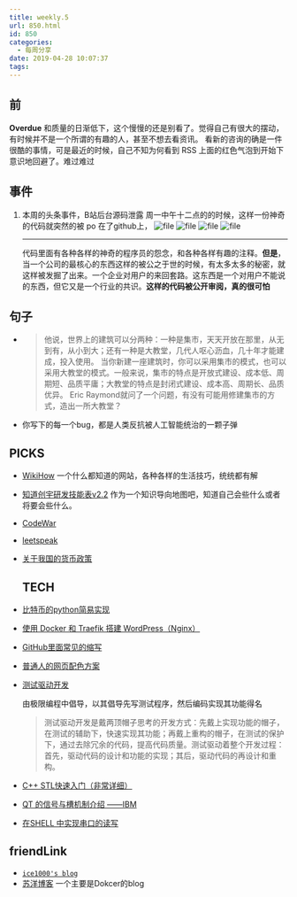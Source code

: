 ```yaml
---
title: weekly.5
url: 850.html
id: 850
categories:
  - 每周分享
date: 2019-04-28 10:07:37
tags:
---
```


前
-

**Overdue** 和质量的日渐低下，这个慢慢的还是别看了。觉得自己有很大的摆动，有时候并不是一个所谓的有趣的人，甚至不想去看资讯。 看新的咨询的确是一件很酷的事情，可是最近的时候，自己不知为何看到 RSS 上面的红色气泡到开始下意识地回避了。难过难过

事件
--

1.  本周的头条事件，B站后台源码泄露 周一中午十二点的的时候，这样一份神奇的代码就突然的被 po 在了github上， ![file](https://i.loli.net/2019/04/24/5cbfd5f7b43b9.png) ![file](https://i.loli.net/2019/04/24/5cbfd61067b83.png) ![file](https://i.loli.net/2019/04/24/5cbfd62cbabf2.png) ![file](https://i.loli.net/2019/04/24/5cbfd62c610b4.png)
    
    * * *
    
    代码里面有各种各样的神奇的程序员的怨念，和各种各样有趣的注释。**但是**，当一个公司的最核心的东西这样的被公之于世的时候，有太多太多的秘密，就这样被发掘了出来。一个企业对用户的来回套路。这东西是一个对用户不能说的东西，但它又是一个行业的共识。**这样的代码被公开审阅，真的很可怕**
    

句子
--

*   > 他说，世界上的建筑可以分两种：一种是集市，天天开放在那里，从无到有，从小到大；还有一种是大教堂，几代人呕心沥血，几十年才能建成，投入使用。 当你新建一座建筑时，你可以采用集市的模式，也可以采用大教堂的模式。一般来说，集市的特点是开放式建设、成本低、周期短、品质平庸；大教堂的特点是封闭式建设、成本高、周期长、品质优异。 Eric Raymond就问了一个问题，有没有可能用修建集市的方式，造出一所大教堂？
    
*   你写下的每一个bug，都是人类反抗被人工智能统治的一颗子弹

PICKS
-----

*   [WikiHow](https://www.wikihow.com/Love) 一个什么都知道的网站，各种各样的生活技巧，统统都有解
*   [知道创宇研发技能表v2.2](http://blog.knownsec.com/Knownsec_RD_Checklist/v2.2.html#) 作为一个知识导向地图吧，知道自己会些什么或者将要会些什么。
*   [CodeWar](https://www.codewars.com)
*   [leetspeak](https://zh.wikipedia.org/wiki/Leet)
*   [关于我国的货币政策](http://www.bagualu.net/wordpress/archives/6845)
    
    TECH
    ----
    
*   [比特币的python简易实现](https://github.com/csunny/py-bitcoin)
*   [使用 Docker 和 Traefik 搭建 WordPress（Nginx）](https://soulteary.com/2019/04/07/use-docker-and-traefik-to-build-wordpress-with-nginx.html)
*   [GitHub里面常见的缩写](https://farer.org/2017/03/01/code-review-acronyms/)
*   [普通人的网页配色方案](http://www.ruanyifeng.com/blog/2019/03/coloring-scheme.html)
*   [测试驱动开发](https://zh.wikipedia.org/wiki/%E6%B5%8B%E8%AF%95%E9%A9%B1%E5%8A%A8%E5%BC%80%E5%8F%91)
    
    由极限编程中倡导，以其倡导先写测试程序，然后编码实现其功能得名
    
    > 测试驱动开发是戴两顶帽子思考的开发方式：先戴上实现功能的帽子，在测试的辅助下，快速实现其功能；再戴上重构的帽子，在测试的保护下，通过去除冗余的代码，提高代码质量。测试驱动着整个开发过程：首先，驱动代码的设计和功能的实现；其后，驱动代码的再设计和重构。
    
*   [C++ STL快速入门（非常详细）](http://c.biancheng.net/stl/)
*   [QT 的信号与槽机制介绍 ——IBM](https://www.ibm.com/developerworks/cn/linux/guitoolkit/qt/signal-slot/index.html)
*   [在SHELL 中实现串口的读写](http://yinflying.top/2017/07/632)

friendLink
----------

*   [`ice1000's blog`](https://ice1000.org/)
*   [苏洋博客](https://soulteary.com/) 一个主要是Dokcer的blog